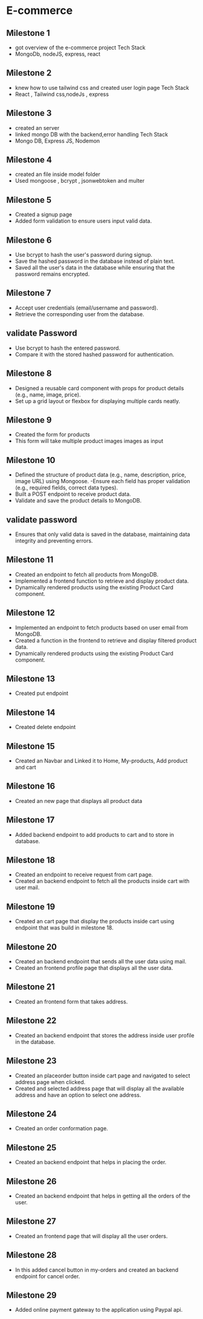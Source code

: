 # E-commerce   
## Milestone 1   
- got overview of the e-commerce project Tech Stack   
- MongoDb, nodeJS, express, react   
## Milestone 2   
- knew how to use tailwind css and created user login page Tech Stack   
- React , Tailwind css,nodeJs , express   
## Milestone 3   
- created an server   
- linked mongo DB with the backend,error handling Tech Stack   
- Mongo DB, Express JS, Nodemon   
## Milestone 4   
- created an file inside model folder   
- Used mongoose , bcrypt , jsonwebtoken and multer   

## Milestone 5
- Created a signup page
- Added form validation to ensure users input valid data.

## Milestone 6  
- Use bcrypt to hash the user's password during signup. 
- Save the hashed password in the database instead of plain text.
- Saved all the user's data in the database while ensuring that the password remains encrypted.

## Milestone 7 
- Accept user credentials (email/username and password).  
- Retrieve the corresponding user from the database.

## validate Password 
- Use bcrypt to hash the entered password.
- Compare it with the stored hashed password for authentication.

## Milestone 8 
- Designed a reusable card component with props for product details (e.g., name, image, price).
- Set up a grid layout or flexbox for displaying multiple cards neatly.

## Milestone 9 
- Created the form for products
- This form will take multiple product images images as input

## Milestone 10
- Defined the structure of product data (e.g., name, description, price, image URL) using Mongoose. -Ensure each field has proper validation (e.g., required fields, correct data types).
- Built a POST endpoint to receive product data.
- Validate and save the product details to MongoDB.

## validate password 
- Ensures that only valid data is saved in the database, maintaining data integrity and preventing errors.

## Milestone 11
- Created an endpoint to fetch all products from MongoDB.
- Implemented a frontend function to retrieve and display product data.
- Dynamically rendered products using the existing Product Card component.

## Milestone 12
- Implemented an endpoint to fetch products based on user email from MongoDB.
- Created a function in the frontend to retrieve and display filtered product data.
- Dynamically rendered products using the existing Product Card component.

## Milestone 13
- Created put endpoint

## Milestone 14
- Created delete endpoint

## Milestone 15

- Created an Navbar and Linked it to Home,
My-products,
Add product and
cart

## Milestone 16
- Created an new page that displays all product data

## Milestone 17 
- Added backend endpoint to add products to cart and to store in database.

## Milestone 18
- Created an endpoint to receive request from cart page.
- Created an backend endpoint to fetch all the products inside cart with user mail.

## Milestone 19
- Created an cart page that display the products inside cart using endpoint that was build in milestone 18.

## Milestone 20
- Created an backend endpoint that sends all the user data using mail.
- Created an frontend profile page that displays all the user data.

## Milestone 21
- Created an frontend form that takes address.

## Milestone 22
- Created an backend endpoint that stores the address inside user profile in the database.

## Milestone 23 
- Created an placeorder button inside cart page and navigated to select address page when clicked.
- Created and selected address page that will display all the available address and have an option to select one address.

## Milestone 24
- Created an order conformation page.

## Milestone 25
- Created an backend endpoint that helps in placing the order.

## Milestone 26
- Created an backend endpoint that helps in getting all the orders of the user.

## Milestone 27
- Created an frontend page that will display all the user orders.

## Milestone 28
- In this added cancel button in my-orders and created an backend endpoint for cancel order.

## Milestone 29
- Added online payment gateway to the application using Paypal api.
